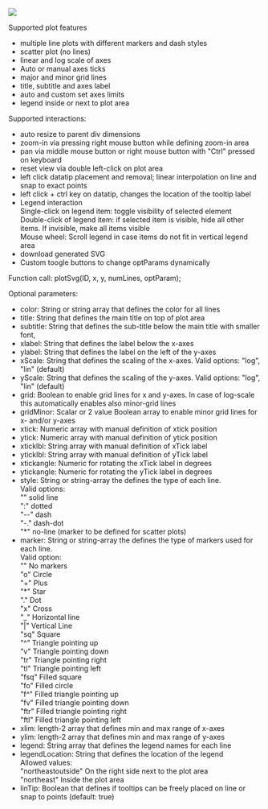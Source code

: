 <a href="https://messier433.github.io/TinySvgPlot/example.html" target="_blank"><img src="https://github.com/user-attachments/assets/17fffdfe-d66c-4713-b960-0d6e01751c38"/></a>

Supported plot features
- multiple line plots with different markers and dash styles
- scatter plot (no lines)
- linear and log scale of axes
- Auto or manual axes ticks
- major and minor grid lines
- title, subtitle and axes label
- auto and custom set axes limits
- legend inside or next to plot area

Supported interactions:
- auto resize to parent div dimensions
- zoom-in via pressing right mouse button while defining zoom-in area
- pan via middle mouse button or right mouse button with "Ctrl" pressed on keyboard
- reset view via double left-click on plot area
- left click datatip placement and removal; linear interpolation on line and snap to exact points
- left click + ctrl key on datatip, changes the location of the tooltip label
- Legend interaction<br />
  Single-click on legend item: toggle visibility of selected element<br />
  Double-click of legend item: if selected item is visible, hide all other items. If invisible, make all items visible<br />
  Mouse wheel: Scroll legend in case items do not fit in vertical legend area<br />
- download generated SVG
- Custom toogle buttons to change optParams dynamically

Function call:
plotSvg(ID, x, y, numLines, optParam);

Optional parameters:
 - color: String or string array that defines the color for all lines
 - title: String that defines the main title on top of plot area 
 - subtitle: String that defines the sub-title below the main title with smaller font,
 - xlabel: String that defines the label below the x-axes
 - ylabel: String that defines the label on the left of the y-axes
 - xScale: String that defines the scaling of the x-axes. Valid options: "log", "lin" (default)
 - yScale: String that defines the scaling of the y-axes. Valid options: "log", "lin" (default)
 - grid: Boolean to enable grid lines for x and y-axes. In case of log-scale this automatically enables also minor-grid lines
 - gridMinor: Scalar or 2 value Boolean array to enable minor grid lines for x- and/or y-axes
 - xtick: Numeric array with manual definition of xtick position
 - ytick: Numeric array with manual definition of ytick position
 - xticklbl: String array with manual definition of xTick label
 - yticklbl: String array with manual definition of yTick label
 - xtickangle: Numeric for rotating the xTick label in degrees
 - ytickangle: Numeric for rotating the yTick label in degrees
 - style: String or string-array the defines the type of each line.<br />
   Valid options:<br />
   "" solid line<br />
   ":" dotted<br />
   "--" dash<br />
   "-." dash-dot<br />
   "*" no-line (marker to be defined for scatter plots)<br />
 - marker: String or string-array the defines the type of markers used for each line.<br />
   Valid option: <br />
   "" No markers<br />
   "o" Circle<br />
   "+" Plus<br />
   "*" Star<br />
   "." Dot<br />
   "x" Cross<br />
   "_" Horizontal line<br />
   "|" Vertical Line<br />
   "sq" Square<br />
   "^" Triangle pointing up<br />
   "v" Triangle pointing down<br />
   "tr" Triangle pointing right<br />
   "tl" Triangle pointing left<br />
   "fsq" Filled square<br />
   "fo" Filled circle<br />
   "f^" Filled triangle pointing up<br />
   "fv" Filled triangle pointing down<br />
   "ftr" Filled triangle pointing right<br />
   "ftl" Filled triangle pointing left<br />
 - xlim: length-2 array that defines min and max range of x-axes
 - ylim: length-2 array that defines min and max range of y-axes
 - legend: String array that defines the legend names for each line
 - legendLocation: String that defines the location of the legend<br />
   Allowed values:<br />
   "northeastoutside" On the right side next to the plot area<br />
   "northeast" Inside the plot area<br />
 - linTip: Boolean that defines if tooltips can be freely placed on line or snap to points (default: true)

